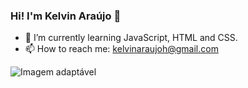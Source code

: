### Hi! I'm Kelvin Araújo 👋
- 🌱 I’m currently learning JavaScript, HTML and CSS.
- 📫 How to reach me: kelvinaraujoh@gmail.com

<picture>
  <source media="(prefers-color-scheme: dark)" srcset="https://github-readme-stats.vercel.app/api?username=kelvin-araujo&show_icons=true&count_private=true&theme=vue-dark">
  
  <source media="(prefers-color-scheme: light)" srcset="https://github-readme-stats.vercel.app/api?username=kelvin-araujo&show_icons=true&count_private=true&theme=vue">
 
  <img src="https://github-readme-stats.vercel.app/api?username=kelvin-araujo&show_icons=true&count_private=true&theme=dracula" alt="Imagem adaptável">
</picture>
